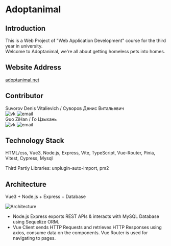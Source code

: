 # Adoptanimal  

## Introduction

This is a Web Project of "Web Application Development" course for the third year in university.  
Welcome to Adoptanimal, we're all about getting homeless pets into homes.

## Website Address

[adoptanimal.net](http://adoptanimal.net)

## Contributor

Suvorov Denis Vitalievich / Суворов Денис Витальевич  
![vk](https://img.shields.io/badge/VK-denissvvv-green)
![email](https://img.shields.io/badge/mail-erkobraxx%40gmail.com-blue)  
Guo ZiHan / Го Цзыхань  
![vk](https://img.shields.io/badge/VK-zjjhgzh-green)
![email](https://img.shields.io/badge/mail-zjjhgzh%40gmail.com-blue)

## Technology Stack

HTML/css, Vue3, Node.js, Express, Vite, TypeScript, Vue-Router, Pinia, Vitest, Cypress, Mysql

Third Partiy Libraries: unplugin-auto-import, pm2  

## Architecture

Vue3 + Node.js + Express + Database

![Architecture](https://www.bezkoder.com/wp-content/uploads/2019/12/vue-node-express-mysql-architecture.png)

* Node.js Express exports REST APIs & interacts with MySQL Database using Sequelize ORM.  
* Vue Client sends HTTP Requests and retrieves HTTP Responses using axios, consume data on the components. Vue Router is used for navigating to pages.  
